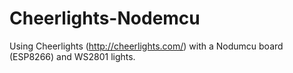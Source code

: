 # Cheerlights-Nodemcu

Using Cheerlights (http://cheerlights.com/) with a Nodumcu board (ESP8266) and WS2801 lights.
